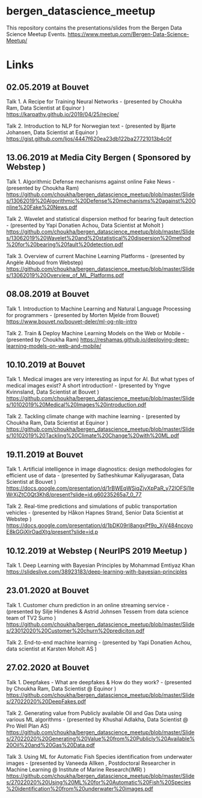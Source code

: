 # bergen_datascience_meetup
This repository contains the presentations/slides from the Bergen Data Science Meetup Events.
https://www.meetup.com/Bergen-Data-Science-Meetup/

# Links
## 02.05.2019 at Bouvet
Talk 1. A Recipe for Training Neural Networks - (presented by Choukha Ram, Data Scientist at Equinor )
https://karpathy.github.io/2019/04/25/recipe/

Talk 2. Introduction to NLP for Norwegian text - (presented by Bjarte Johansen, Data Scientist at Equinor )
https://gist.github.com/ljos/4447f620ea23db122ba27721013b4c0f

## 13.06.2019 at Media City Bergen ( Sponsored by Webstep )
Talk 1.  Algorithmic Defense mechanisms against online Fake News - (presented by Choukha Ram)
https://github.com/choukha/bergen_datascience_meetup/blob/master/Slides/13062019%20Algorithmic%20Defense%20mechanisms%20against%20Online%20Fake%20News.pdf

Talk 2. Wavelet and statistical dispersion method for bearing fault detection - (presented by Yapi Donatien Achou, Data Scientist at Moholt )
https://github.com/choukha/bergen_datascience_meetup/blob/master/Slides/13062019%20Wavelet%20and%20statistical%20dispersion%20method%20for%20bearing%20fault%20detection.pdf

Talk 3. Overview of current Machine Learning Platforms - (presented by Angèle Abboud from Webstep)
https://github.com/choukha/bergen_datascience_meetup/blob/master/Slides/13062019%20Overview_of_ML_Platforms.pdf

## 08.08.2019 at Bouvet
Talk 1. Introduction to Machine Learning and Natural Language Processing for programmers - (presented by Morten Mjelde from Bouvet)
https://www.bouvet.no/bouvet-deler/ml-og-nlp-intro

Talk 2. Train & Deploy Machine Learning Models on the Web or Mobile - (presented by Choukha Ram)
https://reshamas.github.io/deploying-deep-learning-models-on-web-and-mobile/

## 10.10.2019 at Bouvet
Talk 1. Medical images are very interesting as input for AI. But what types of medical images exist? A short introduction! - (presented by Yngve Kvinnsland, Data Scientist at Bouvet )
https://github.com/choukha/bergen_datascience_meetup/blob/master/Slides/10102019%20Medical%20Images%20introduction.pdf

Talk 2. Tackling climate change with machine learning - (presented by Choukha Ram, Data Scientist at Equinor )
https://github.com/choukha/bergen_datascience_meetup/blob/master/Slides/10102019%20Tackling%20Climate%20Change%20with%20ML.pdf

## 19.11.2019 at Bouvet
Talk 1. Artificial intelligence in image diagnostics: design methodologies for efficient use of data - (presented by Satheshkumar Kaliyugarasan, Data Scientist at Bouvet )
https://docs.google.com/presentation/d/1rBWEqWSiqZjvXpPaR_y72lOFSj1leWrXjZtC0Qt3Kh8/present?slide=id.g60235265a7_0_77

Talk 2. Real-time predictions and simulations of public transportation vehicles - (presented by Håkon Hapnes Strand, Senior Data Scientist at Webstep )
https://docs.google.com/presentation/d/1bDK09rl8angxPf9o_XjV484ncoyoE8kGGjXlrOadXtg/present?slide=id.p

## 10.12.2019 at Webstep ( NeurIPS 2019 Meetup )
Talk 1. Deep Learning with Bayesian Principles by Mohammad Emtiyaz Khan 
https://slideslive.com/38923183/deep-learning-with-bayesian-principles

## 23.01.2020 at Bouvet
Talk 1. Customer churn prediction in an online streaming service - (presented by Silje Hindenes & Astrid Johnsen Tessem from data science team of TV2 Sumo )
https://github.com/choukha/bergen_datascience_meetup/blob/master/Slides/23012020%20Customer%20churn%20prediciton.pdf

Talk 2. End-to-end machine learning - (presented by Yapi Donatien Achou, data scientist at Karsten Moholt AS )

## 27.02.2020 at Bouvet
Talk 1. Deepfakes - What are deepfakes & How do they work? - (presented by Choukha Ram, Data Scientist @ Equinor )
https://github.com/choukha/bergen_datascience_meetup/blob/master/Slides/27022020%20DeepFakes.pdf

Talk 2. Generating value from Publicly available Oil and Gas Data using various ML algorithms - (presented by Khushal Adlakha, Data Scientist @ Pro Well Plan AS)
https://github.com/choukha/bergen_datascience_meetup/blob/master/Slides/27022020%20Generating%20Value%20from%20Publicly%20Available%20Oil%20and%20Gas%20Data.pdf

Talk 3. Using ML for Automatic Fish Species identification from underwater images - (presented by Vaneeda Allken , Postdoctoral Researcher in Machine Learning @ Institute of Marine Research(IMR) )
https://github.com/choukha/bergen_datascience_meetup/blob/master/Slides/27022020%20Using%20ML%20for%20Automatic%20Fish%20Species%20identification%20from%20underwater%20images.pdf


